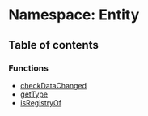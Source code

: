 # Namespace: Entity

## Table of contents

### Functions

* [checkDataChanged](/auto-docs/playground-react/functions/Entity.checkDataChanged.md)
* [getType](/auto-docs/playground-react/functions/Entity.getType.md)
* [isRegistryOf](/auto-docs/playground-react/functions/Entity.isRegistryOf.md)
